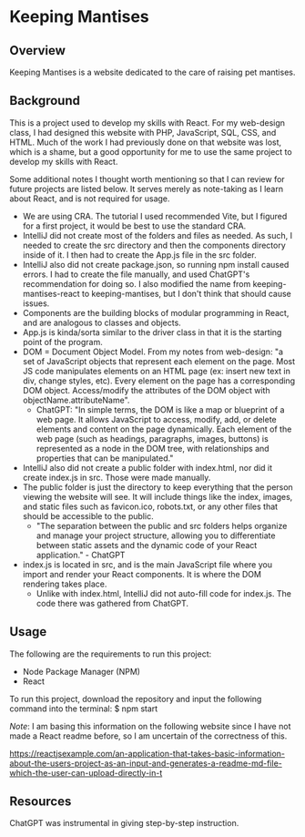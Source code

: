 # Keeping Mantises

## Overview

Keeping Mantises is a website dedicated to the care of raising pet mantises.

## Background

This is a project used to develop my skills with React. For my web-design class, I had designed this website with PHP,
JavaScript, SQL, CSS, and HTML. Much of the work I had previously done on that website was lost, which is a shame, but
a good opportunity for me to use the same project to develop my skills with React.

Some additional notes I thought worth mentioning so that I can review for future projects are listed below. It serves
merely as note-taking as I learn about React, and is not required for usage. 

 * We are using CRA. The tutorial I used recommended Vite, but I figured for a first project, it would be best to use
   the standard CRA.
 * IntelliJ did not create most of the folders and files as needed. As such, I needed to create the src directory and
   then the components directory inside of it. I then had to create the App.js file in the src folder.
 * IntelliJ also did not create package.json, so running npm install caused errors. I had to create the file manually,
   and used ChatGPT's recommendation for doing so. I also modified the name from keeping-mantises-react to
   keeping-mantises, but I don't think that should cause issues.
 * Components are the building blocks of modular programming in React, and are analogous to classes and objects.
 * App.js is kinda/sorta similar to the driver class in that it is the starting point of the program.
 * DOM = Document Object Model. From my notes from web-design: "a set of JavaScript objects that represent each element 
   on the page. Most JS code manipulates elements on an HTML page (ex: insert new text in div, change styles, etc). 
   Every element on the page has a corresponding DOM object. Access/modify the attributes of the DOM object with 
   objectName.attributeName".
   * ChatGPT: "In simple terms, the DOM is like a map or blueprint of a web page. It allows JavaScript to access, 
   modify, add, or delete elements and content on the page dynamically. Each element of the web page (such as 
   headings, paragraphs, images, buttons) is represented as a node in the DOM tree, with relationships and 
   properties that can be manipulated."
 * IntelliJ also did not create a public folder with index.html, nor did it create index.js in src. Those were made
    manually.
 * The public folder is just the directory to keep everything that the person viewing the website will see. It will
   include things like the index, images, and static files such as favicon.ico, robots.txt, or any other files that 
   should be accessible to the public.
   * "The separation between the public and src folders helps organize and manage your project structure, allowing you 
      to differentiate between static assets and the dynamic code of your React application." - ChatGPT
 * index.js is located in src, and is the main JavaScript file where you import and render your React components. It is
    where the DOM rendering takes place.
   * Unlike with index.html, IntelliJ did not auto-fill code for index.js. The code there was gathered from ChatGPT.

## Usage

The following are the requirements to run this project:

 * Node Package Manager (NPM)
 * React

 To run this project, download the repository and input the following command into the terminal:
  $ npm start

  *Note*: I am basing this information on the following website since I have not made a React readme before, so I am
  uncertain of the correctness of this.

  https://reactjsexample.com/an-application-that-takes-basic-information-about-the-users-project-as-an-input-and-generates-a-readme-md-file-which-the-user-can-upload-directly-in-t

## Resources

ChatGPT was instrumental in giving step-by-step instruction.
